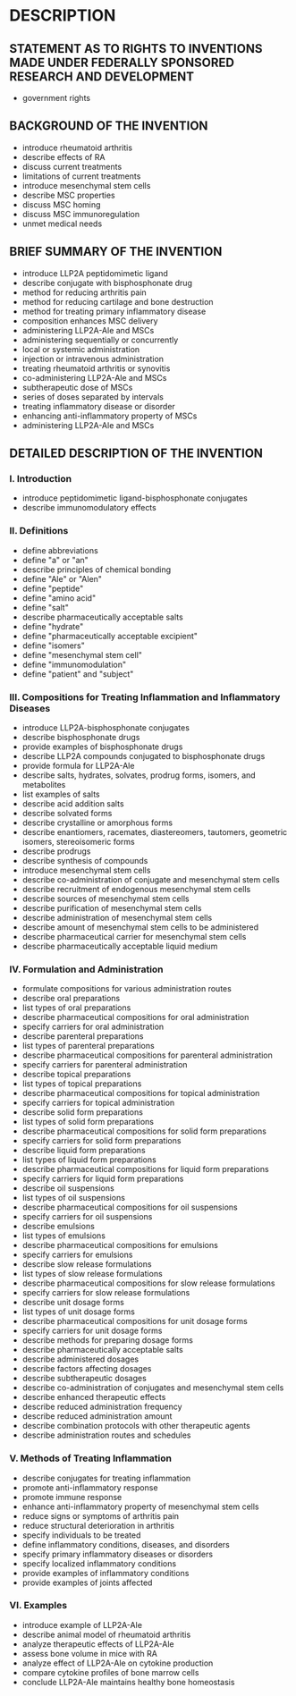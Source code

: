 # DESCRIPTION

## STATEMENT AS TO RIGHTS TO INVENTIONS MADE UNDER FEDERALLY SPONSORED RESEARCH AND DEVELOPMENT

- government rights

## BACKGROUND OF THE INVENTION

- introduce rheumatoid arthritis
- describe effects of RA
- discuss current treatments
- limitations of current treatments
- introduce mesenchymal stem cells
- describe MSC properties
- discuss MSC homing
- discuss MSC immunoregulation
- unmet medical needs

## BRIEF SUMMARY OF THE INVENTION

- introduce LLP2A peptidomimetic ligand
- describe conjugate with bisphosphonate drug
- method for reducing arthritis pain
- method for reducing cartilage and bone destruction
- method for treating primary inflammatory disease
- composition enhances MSC delivery
- administering LLP2A-Ale and MSCs
- administering sequentially or concurrently
- local or systemic administration
- injection or intravenous administration
- treating rheumatoid arthritis or synovitis
- co-administering LLP2A-Ale and MSCs
- subtherapeutic dose of MSCs
- series of doses separated by intervals
- treating inflammatory disease or disorder
- enhancing anti-inflammatory property of MSCs
- administering LLP2A-Ale and MSCs

## DETAILED DESCRIPTION OF THE INVENTION

### I. Introduction

- introduce peptidomimetic ligand-bisphosphonate conjugates
- describe immunomodulatory effects

### II. Definitions

- define abbreviations
- define "a" or "an"
- describe principles of chemical bonding
- define "Ale" or "Alen"
- define "peptide"
- define "amino acid"
- define "salt"
- describe pharmaceutically acceptable salts
- define "hydrate"
- define "pharmaceutically acceptable excipient"
- define "isomers"
- define "mesenchymal stem cell"
- define "immunomodulation"
- define "patient" and "subject"

### III. Compositions for Treating Inflammation and Inflammatory Diseases

- introduce LLP2A-bisphosphonate conjugates
- describe bisphosphonate drugs
- provide examples of bisphosphonate drugs
- describe LLP2A compounds conjugated to bisphosphonate drugs
- provide formula for LLP2A-Ale
- describe salts, hydrates, solvates, prodrug forms, isomers, and metabolites
- list examples of salts
- describe acid addition salts
- describe solvated forms
- describe crystalline or amorphous forms
- describe enantiomers, racemates, diastereomers, tautomers, geometric isomers, stereoisomeric forms
- describe prodrugs
- describe synthesis of compounds
- introduce mesenchymal stem cells
- describe co-administration of conjugate and mesenchymal stem cells
- describe recruitment of endogenous mesenchymal stem cells
- describe sources of mesenchymal stem cells
- describe purification of mesenchymal stem cells
- describe administration of mesenchymal stem cells
- describe amount of mesenchymal stem cells to be administered
- describe pharmaceutical carrier for mesenchymal stem cells
- describe pharmaceutically acceptable liquid medium

### IV. Formulation and Administration

- formulate compositions for various administration routes
- describe oral preparations
- list types of oral preparations
- describe pharmaceutical compositions for oral administration
- specify carriers for oral administration
- describe parenteral preparations
- list types of parenteral preparations
- describe pharmaceutical compositions for parenteral administration
- specify carriers for parenteral administration
- describe topical preparations
- list types of topical preparations
- describe pharmaceutical compositions for topical administration
- specify carriers for topical administration
- describe solid form preparations
- list types of solid form preparations
- describe pharmaceutical compositions for solid form preparations
- specify carriers for solid form preparations
- describe liquid form preparations
- list types of liquid form preparations
- describe pharmaceutical compositions for liquid form preparations
- specify carriers for liquid form preparations
- describe oil suspensions
- list types of oil suspensions
- describe pharmaceutical compositions for oil suspensions
- specify carriers for oil suspensions
- describe emulsions
- list types of emulsions
- describe pharmaceutical compositions for emulsions
- specify carriers for emulsions
- describe slow release formulations
- list types of slow release formulations
- describe pharmaceutical compositions for slow release formulations
- specify carriers for slow release formulations
- describe unit dosage forms
- list types of unit dosage forms
- describe pharmaceutical compositions for unit dosage forms
- specify carriers for unit dosage forms
- describe methods for preparing dosage forms
- describe pharmaceutically acceptable salts
- describe administered dosages
- describe factors affecting dosages
- describe subtherapeutic dosages
- describe co-administration of conjugates and mesenchymal stem cells
- describe enhanced therapeutic effects
- describe reduced administration frequency
- describe reduced administration amount
- describe combination protocols with other therapeutic agents
- describe administration routes and schedules

### V. Methods of Treating Inflammation

- describe conjugates for treating inflammation
- promote anti-inflammatory response
- promote immune response
- enhance anti-inflammatory property of mesenchymal stem cells
- reduce signs or symptoms of arthritis pain
- reduce structural deterioration in arthritis
- specify individuals to be treated
- define inflammatory conditions, diseases, and disorders
- specify primary inflammatory diseases or disorders
- specify localized inflammatory conditions
- provide examples of inflammatory conditions
- provide examples of joints affected

### VI. Examples

- introduce example of LLP2A-Ale
- describe animal model of rheumatoid arthritis
- analyze therapeutic effects of LLP2A-Ale
- assess bone volume in mice with RA
- analyze effect of LLP2A-Ale on cytokine production
- compare cytokine profiles of bone marrow cells
- conclude LLP2A-Ale maintains healthy bone homeostasis

